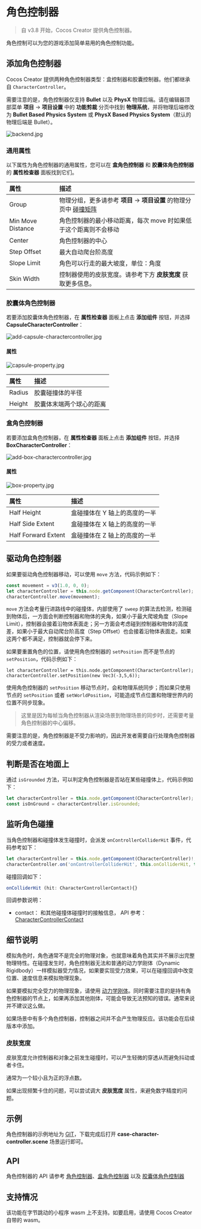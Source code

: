 # 角色控制器

> 自 v3.8 开始，Cocos Creator 提供角色控制器。

角色控制可以为您的游戏添加简单易用的角色控制功能。

## 添加角色控制器

Cocos Creator 提供两种角色控制器类型：盒控制器和胶囊控制器。他们都继承自 `CharacterController`。

需要注意的是，角色控制器仅支持 **Bullet** 以及 **PhysX** 物理后端。请在编辑器顶部菜单 **项目** -> **项目设置** 中的 **功能剪裁** 分页中找到 **物理系统**，并将物理后端修改为 **Bullet Based Physics System** 或 **PhysX Based Physics System**（默认的物理后端是 Bullet）。

![backend.jpg](index/backend.jpg)

### 通用属性

以下属性为角色控制器的通用属性，您可以在 **盒角色控制器** 和 **胶囊体角色控制器** 的 **属性检查器** 面板找到它们。

| 属性 | 描述 |
| :-- | :-- |
| Group | 物理分组，更多请参考 **项目** -> **项目设置** 的物理分页中 [碰撞矩阵](../physics-group-mask.md) |
| Min Move Distance | 角色控制器的最小移动距离，每次 move 时如果低于这个距离则不会移动|
| Center  | 角色控制器的中心 |
| Step Offset | 最大自动爬台阶高度 |
| Slope Limit | 角色可以行走的最大坡度，单位：角度 |
| Skin Width | 控制器使用的皮肤宽度。请参考下方 **皮肤宽度** 获取更多信息。|

### 胶囊体角色控制器

若要添加胶囊体角色控制器，在 **属性检查器** 面板上点击 **添加组件** 按钮，并选择 **CapsuleCharacterController**：

![add-capsule-charactercontroller.jpg](./index/add-capsule-charactercontroller.jpg)

#### 属性

![capsule-property.jpg](index/capsule-property.jpg)

| 属性 | 描述 |
| :--- | :---- |
| Radius  | 胶囊碰撞体的半径 |
| Height | 胶囊体末端两个球心的距离 |

### 盒角色控制器

若要添加盒角色控制器，在 **属性检查器** 面板上点击 **添加组件** 按钮，并选择 **BoxCharacterController**：

![add-box-charactercontroller.jpg](./index/add-box-charactercontroller.jpg)

#### 属性

![box-property.jpg](index/box-property.jpg)

| 属性 | 描述 |
| :--- | :---- |
| Half Height  | 盒碰撞体在 Y 轴上的高度的一半 |
| Half Side Extent | 盒碰撞体在 X 轴上的高度的一半 |
| Half Forward Extent | 盒碰撞体在 Z 轴上的高度的一半 |

## 驱动角色控制器

如果要驱动角色控制器移动，可以使用 `move` 方法，代码示例如下：

```ts
const movement = v3(1.0, 0, 0);
let characterController = this.node.getComponent(CharacterController);
characterController.move(movement);
```

`move` 方法会考量行进路线中的碰撞体，内部使用了 `sweep` 的算法去检测，检测碰到物体后，一方面会判断控制器和物体的夹角，如果小于最大爬坡角度（Slope Limit），控制器会接着沿物体表面走；另一方面会考虑碰到控制器和物体的高度差，如果小于最大自动爬台阶高度（Step Offset）也会接着沿物体表面走。如果这两个都不满足，控制器就会停下来。

如果要重置角色的位置，请使用角色控制器的 `setPosition` 而不是节点的 `setPosition`，代码示例如下：

```
let characterController = this.node.getComponent(CharacterController);
characterController.setPosition(new Vec3(-3,5,6));
```

使用角色控制器的 `setPosition` 移动节点时，会和物理系统同步；而如果只使用节点的 `setPosition` 或者 `setWorldPosition`，可能造成节点位置和物理世界内的位置不同步现象。

> 这里是因为每帧当角色控制器从渲染场景到物理场景的同步时，还需要考量角色控制器的中心偏移。

需要注意的是，角色控制器是不受力影响的，因此开发者需要自行处理角色控制器的受力或者速度。

## 判断是否在地面上

通过 `isGrounded` 方法，可以判定角色控制器是否站在某些碰撞体上，代码示例如下：

```ts
let characterController = this.node.getComponent(CharacterController);
const isOnGround = characterController.isGrounded;
```

## 监听角色碰撞

当角色控制器和碰撞体发生碰撞时，会派发 `onControllerColliderHit` 事件，代码参考如下：

```ts
let characterController = this.node.getComponent(CharacterController)!;
characterController.on('onControllerColliderHit', this.onColliderHit, this);
```

碰撞回调如下：

```ts
onColliderHit (hit: CharacterControllerContact){}
```

回调参数说明：

- contact： 和其他碰撞体碰撞时的接触信息， API 参考：[CharacterControllerContact](__APIDOC__/api/en/classes/CharacterControllerContact.html)

## 细节说明

模拟角色时，角色通常不是完全的物理对象，也就意味着角色其实并不展示出完整物理特性。在碰撞发生时，角色控制器无法和普通的动力学刚体（Dynamic Rigidbody）一样模拟器受力情况，如果要实现受力效果，可以在碰撞回调中改变位置、速度信息来模拟物理现象。

如果要模拟完全受力的物理现象，请使用 [动力学刚体](../physics-rigidbody.md)。同时需要注意的是持有角色控制器的节点上，如果再添加其他刚体，可能会导致无法预知的错误。通常来说并不建议这么做。

如果场景中有多个角色控制器，控制器之间并不会产生物理反应。该功能会在后续版本中添加。

### 皮肤宽度

皮肤宽度允许控制器和对象之前发生碰撞时，可以产生轻微的穿透从而避免抖动或者卡住。

通常为一个较小且为正的浮点数。

如果出现频繁卡住的问题，可以尝试调大 **皮肤宽度** 属性，来避免数字精度的问题。

## 示例

角色控制器的示例地址为 [GIT](https://github.com/cocos/cocos-example-projects)，下载完成后打开 **case-character-controller.scene** 场景运行即可。

## API

角色控制器的 API 请参考 [角色控制器](__APIDOC__/api/cn/classes/physics.CharacterController.html)、[盒角色控制器](__APIDOC__/api/cn/classes/physics.BoxCharacterController.html) 以及 [胶囊体角色控制器](__APIDOC__/api/cn/classes/physics.CapsuleCharacterController.html)

## 支持情况

该功能在字节跳动的小程序 wasm 上不支持。如要启用，请使用 Cocos Creator 自带的 wasm。
